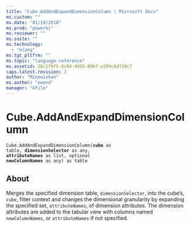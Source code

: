 ```yaml
---
title: "Cube.AddAndExpandDimensionColumn | Microsoft Docs"
ms.custom: ""
ms.date: "01/19/2018"
ms.prod: "powerbi"
ms.reviewer: ""
ms.suite: ""
ms.technology: 
  - "mlang"
ms.tgt_pltfrm: ""
ms.topic: "language-reference"
ms.assetid: 28c1f8f5-8c04-4d55-89b7-e399c6d720c7
caps.latest.revision: 2
author: "Minewiskan"
ms.author: "owend"
manager: "kfile"
---
```

# Cube.AddAndExpandDimensionColumn
<code>Cube.AddAndExpandDimensionColumn(**cube** as table, **dimensionSelector** as any, **attributeNames** as list, optional **newColumnNames** as any) as table</code>

## About
Merges the specified dimension table, <code>dimensionSelector</code>, into the cube’s, <code>cube</code>, filter context and changes the dimensional granularity by expanding the specified set, <code>attributeNames</code>, of dimension attributes. The dimension attributes are added to the tabular view with columns named <code>newColumnNames</code>, or <code>attributeNames</code> if not specified.
